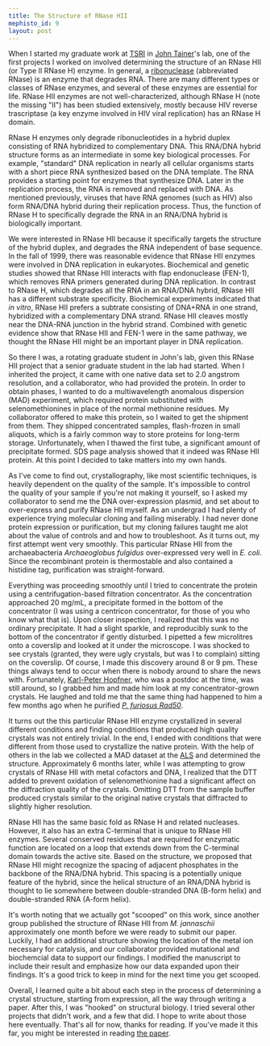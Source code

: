 ```yaml
--- 
title: The Structure of RNase HII
mephisto_id: 9
layout: post
---
```

When I started my graduate work at [TSRI][] in [John Tainer][jat]'s lab, one of the first
projects I worked on involved determining the structure of an RNase HII
(or Type II RNase H) enzyme.
In general, a [ribonuclease][rnase] (abbreviated RNase) is an enzyme that degrades RNA.
There are many different
types or classes of RNase enzymes, and several of these enzymes are essential for life.
RNase HII enzymes are not well-characterized,
although RNase H (note the missing "II") has been studied extensively, mostly because
HIV reverse trascriptase (a key enzyme involved in HIV viral replication) has an
RNase H domain.

[tsri]: http://www.scripps.edu
[jat]: http://www.scripps.edu/~jat
[rnase]: http://en.wikipedia.org/wiki/Ribonuclease

RNase H enzymes only degrade ribonucleotides in a hybrid duplex consisting of RNA hybridized
to complementary DNA. This RNA/DNA hybrid structure forms as an intermediate in
some key biological processes.  For example, "standard" DNA replication in nearly all cellular
organisms starts with a short piece RNA synthesized based on the DNA template. The RNA
provides a starting point for enzymes that synthesize DNA. Later in the replication
process, the RNA is removed and replaced with DNA. As mentioned previously, viruses
that have RNA genomes (such as HIV) also form RNA/DNA hybrid during their replication process.
Thus, the function of RNase H to specifically degrade the RNA in an RNA/DNA
hybrid is biologically important.  

We were interested in RNase HII because it specifically targets the structure
of the hybrid duplex, and degrades the RNA independent of base sequence.
In the fall of 1999, there was reasonable evidence that RNase HII enzymes were involved
in DNA replication in eukaryotes.  Biochemical and genetic studies showed that RNase HII interacts
with flap endonuclease (FEN-1), which removes RNA primers generated during DNA
replication. In contrast to RNase H, which degrades all the RNA in an RNA/DNA hybrid,
RNase HII has a different substrate specificity.  Biochemical experiments indicated that *in vitro*, RNase HII prefers a subtrate
consisting of DNA+RNA in one strand, hybridized with a complementary DNA strand.
RNase HII cleaves mostly near the DNA-RNA junction in the hybrid strand.
Combined with genetic evidence show that RNase HII and FEN-1 were in the same pathway,
we thought the RNase HII might be an important player in DNA replication.

So there I was, a rotating graduate student in John's lab, given this RNase HII
project that a senior graduate student in the lab had started.  When I inherited
the project, it came with one native data set to 2.0 angstrom resolution, and
a collaborator, who had provided the protein. 
In order to obtain phases, 
I wanted to do a multiwavelength anomalous dispersion (MAD) experiment, which
required protein substituted with selenomethionines in place of the normal methionine
residues.  My collaborator offered to make this protein, so I waited to get the shipment
from them.  They shipped concentrated samples, flash-frozen in small aliquots,
which is a fairly common way to store proteins for long-term storage. Unfortunately,
when I thawed the first tube, a significant amount of precipitate formed.  SDS page analysis
showed that it indeed was RNase HII protein. At this point I decided to take matters
into my own hands.

As I've come to find out, crystallography, like most scientific techniques, is heavily
dependent on the quality of the sample.  It's impossible to control the quality of your
sample if you're not making it yourself, so I asked my collaborator to send me the
DNA over-expression plasmid, and set about to over-express and purify RNase HII myself.
As an undergrad I had plenty of experience trying molecular cloning and failing
miserably.  I had never done protein expression or purification, but my cloning
failures taught me alot about the value of controls and and how to
troubleshoot. As it turns out, my first attempt went very smoothly. This particular RNase HII
from the archaeabacteria *Archaeoglobus fulgidus* over-expressed very well in *E. coli*.
Since the recombinant protein is thermostable and also contained a histidine tag, purification was straight-forward.

Everything was proceeding smoothly until I tried to concentrate the protein using
a centrifugation-based filtration concentrator. As the concentration approached 20 mg/mL,
a precipitate formed in the bottom of the concentrator (I was using a centricon concentrator,
for those of you who know what that is). Upon closer inspection, I realized that this was no
ordinary precipitate.  It had a slight sparkle, and reproducibly sunk to the bottom of the
concentrator if gently disturbed.  I pipetted a few microlitres onto a coverslip and
looked at it under the microscope.  I was shocked to see crystals (granted, they 
were ugly crystals, but was I to complain) sitting on the coverslip. Of course,
I made this discovery around 8 or 9 pm. These things always tend to occur when there is nobody around to share the news with.  Fortunately, [Karl-Peter Hopfner][kp],
who was a postdoc at the time, was still around, so I grabbed him and made him look
at my concentrator-grown crystals. He laughed and told me that the same thing had happened
to him a few months ago when he purified *[P. furiosus Rad50][rad50]*.

[kp]: http://www.lmb.uni-muenchen.de/hopfner/welcome.html
[rad50]: http://www.ncbi.nlm.nih.gov/entrez/query.fcgi?db=pubmed&cmd=Retrieve&dopt=AbstractPlus&list_uids=10892749&query_hl=9&itool=pubmed_DocSum

It turns out the this particular RNase HII enzyme crystallized in several different conditions
and finding conditions that produced high quality crystals was not entirely trivial. In the
end, I ended with conditions that were different from those used to crystallize the native
protein. With the help of others in the lab we collected a MAD dataset at the [ALS][] and
determined the structure. Approximately 6 months later, while I was attempting to grow crystals
of RNase HII with metal cofactors and DNA, I realized that the DTT added to prevent oxidation
of selenomethionine had a significant affect on the diffraction quality of the crystals.
Omitting DTT from the sample buffer produced crystals similar to the original native crystals
that diffracted to slightly higher resolution.

[als]: http://www.als.lbl.gov/


RNase HII has the same basic fold as RNase H and related nucleases. However, it also has an
extra C-terminal that is unique to RNase HII enzymes.  Several conserved residues that are
required for enzymatic function are located on a loop that extends down from the C-terminal
domain towards the active site. Based on the structure, we proposed that RNase HII might
recognize the spacing of adjacent phosphates in the backbone of the RNA/DNA hybrid.
This spacing is a potentially unique feature of the hybrid, since the helical structure
of an RNA/DNA hybrid is thought to lie somewhere between double-stranded DNA (B-form helix) and double-stranded RNA (A-form helix).

It's worth noting that we actually got "scooped" on this work, since another group
published the structure of RNase HII from *M. jannaschii* approximately one month
before we were ready to submit our paper. Luckily, I had an additional structure showing
the location of the metal ion necessary for catalysis, and our collaborator provided  mutational
and biochemcial data to support our findings. I modified the manuscript to include their result and emphasize how our data expanded upon their findings. It's a good trick to keep in mind for the next time you get scooped.

Overall, I learned quite a bit about each step in the process of determining a crystal structure, starting from expression, all the way through writing a paper. After this, I was "hooked" on structural biology. I tried several other projects that didn't work, and a few that did. I hope to write about those here eventually. That's all for now, thanks for reading. If you've made it this far, you might be interested in reading [the paper][chapados-rnaseh2-pdf].

[chapados-rnaseh2-pdf]: /assets/2006/10/19/chapados.2001.jmb.307.541.pdf
